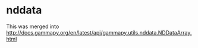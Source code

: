 # nddata

This was merged into http://docs.gammapy.org/en/latest/api/gammapy.utils.nddata.NDDataArray.html
